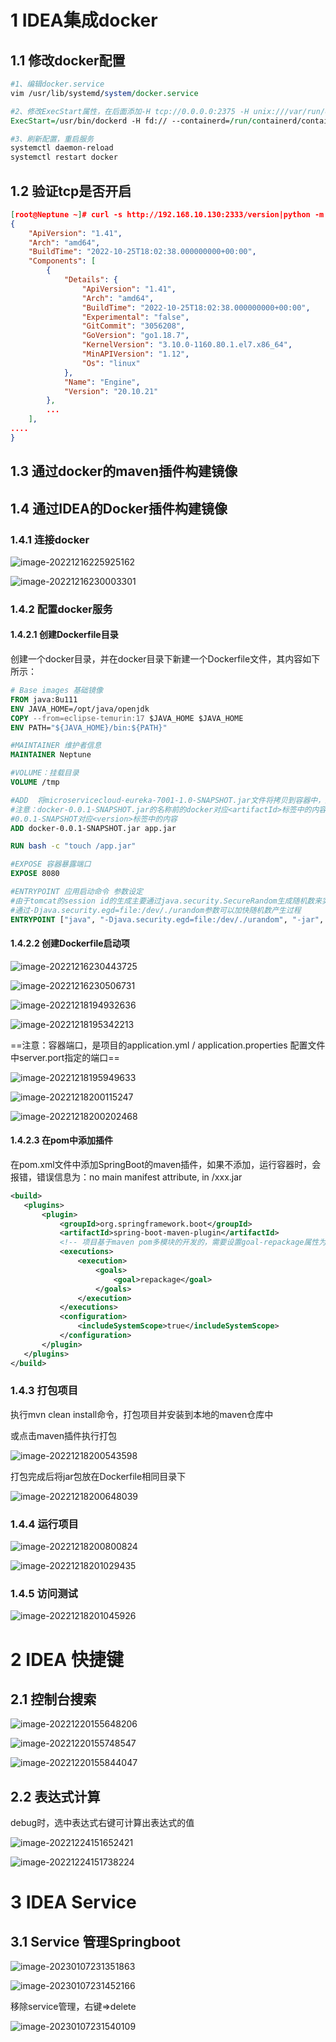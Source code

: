 # 1 IDEA集成docker

## 1.1 修改docker配置

```perl
#1、编辑docker.service
vim /usr/lib/systemd/system/docker.service

#2、修改ExecStart属性，在后面添加-H tcp://0.0.0.0:2375 -H unix:///var/run/docker.sock
ExecStart=/usr/bin/dockerd -H fd:// --containerd=/run/containerd/containerd.sock -H tcp://0.0.0.0:2375 -H unix:///var/run/docker.sock

#3、刷新配置，重启服务
systemctl daemon-reload
systemctl restart docker
```

## 1.2 **验证tcp是否开启**

```json
[root@Neptune ~]# curl -s http://192.168.10.130:2333/version|python -m json.tool
{
    "ApiVersion": "1.41",
    "Arch": "amd64",
    "BuildTime": "2022-10-25T18:02:38.000000000+00:00",
    "Components": [
        {
            "Details": {
                "ApiVersion": "1.41",
                "Arch": "amd64",
                "BuildTime": "2022-10-25T18:02:38.000000000+00:00",
                "Experimental": "false",
                "GitCommit": "3056208",
                "GoVersion": "go1.18.7",
                "KernelVersion": "3.10.0-1160.80.1.el7.x86_64",
                "MinAPIVersion": "1.12",
                "Os": "linux"
            },
            "Name": "Engine",
            "Version": "20.10.21"
        },
        ...
    ],
....
}
```

## 1.3 通过docker的maven插件构建镜像

## 1.4 通过IDEA的Docker插件构建镜像

### 1.4.1 连接docker

![image-20221216225925162](../images/image-20221216225925162.png)

![image-20221216230003301](../images/image-20221216230003301.png)

### 1.4.2 配置docker服务

#### 1.4.2.1 创建Dockerfile目录

创建一个docker目录，并在docker目录下新建一个Dockerfile文件，其内容如下所示：

```dockerfile
# Base images 基础镜像
FROM java:8u111
ENV JAVA_HOME=/opt/java/openjdk
COPY --from=eclipse-temurin:17 $JAVA_HOME $JAVA_HOME
ENV PATH="${JAVA_HOME}/bin:${PATH}"

#MAINTAINER 维护者信息
MAINTAINER Neptune

#VOLUME：挂载目录
VOLUME /tmp

#ADD  将microservicecloud-eureka-7001-1.0-SNAPSHOT.jar文件将拷贝到容器中，默认拷贝到根路径下
#注意：docker-0.0.1-SNAPSHOT.jar的名称前的docker对应<artifactId>标签中的内容，
#0.0.1-SNAPSHOT对应<version>标签中的内容
ADD docker-0.0.1-SNAPSHOT.jar app.jar

RUN bash -c "touch /app.jar"

#EXPOSE 容器暴露端口
EXPOSE 8080

#ENTRYPOINT 应用启动命令 参数设定
#由于tomcat的session id的生成主要通过java.security.SecureRandom生成随机数来实现，导致启动过程很慢
#通过-Djava.security.egd=file:/dev/./urandom参数可以加快随机数产生过程
ENTRYPOINT ["java", "-Djava.security.egd=file:/dev/./urandom", "-jar", "/app.jar"]
```

#### 1.4.2.2  **创建Dockerfile启动项**

![image-20221216230443725](../images/image-20221216230443725.png)

![image-20221216230506731](../images/image-20221216230506731.png)

![image-20221218194932636](../images/image-20221218194932636.png)

![image-20221218195342213](../images/image-20221218195342213.png)

==注意：容器端口，是项目的application.yml / application.properties 配置文件中server.port指定的端口==

![image-20221218195949633](../images/image-20221218195949633.png)

![image-20221218200115247](../images/image-20221218200115247.png)

![image-20221218200202468](../images/image-20221218200202468.png)

#### 1.4.2.3 在pom中添加插件

在pom.xml文件中添加SpringBoot的maven插件，如果不添加，运行容器时，会报错，错误信息为：no main manifest attribute, in /xxx.jar

```xml
<build>
   <plugins>
       <plugin>
           <groupId>org.springframework.boot</groupId>
           <artifactId>spring-boot-maven-plugin</artifactId>
           <!-- 项目基于maven pom多模块的开发的，需要设置goal-repackage属性为true，否则打包后文件依赖文件没有一起打包，然后镜像内没有可以运行的程序文件 -->
           <executions>
               <execution>
                   <goals>
                       <goal>repackage</goal>
                   </goals>
               </execution>
           </executions>
           <configuration>
               <includeSystemScope>true</includeSystemScope>
           </configuration>
       </plugin>
   </plugins>
</build>
```

### 1.4.3 打包项目

执行mvn clean install命令，打包项目并安装到本地的maven仓库中

或点击maven插件执行打包

![image-20221218200543598](../images/image-20221218200543598.png)

打包完成后将jar包放在Dockerfile相同目录下

![image-20221218200648039](../images/image-20221218200648039.png)

### 1.4.4  运行项目

![image-20221218200800824](../images/image-20221218200800824.png)

![image-20221218201029435](../images/image-20221218201029435.png)

### 1.4.5 访问测试

![image-20221218201045926](../images/image-20221218201045926.png)

# 2 IDEA 快捷键

## 2.1 控制台搜索

![image-20221220155648206](../images/image-20221220155648206.png)

![image-20221220155748547](../images/image-20221220155748547.png)

![image-20221220155844047](../images/image-20221220155844047.png)

## 2.2 表达式计算

debug时，选中表达式右键可计算出表达式的值

![image-20221224151652421](../images/image-20221224151652421.png)

![image-20221224151738224](../images/image-20221224151738224.png)

# 3 IDEA Service

## 3.1 Service 管理Springboot

![image-20230107231351863](../images/image-20230107231351863.png)

![image-20230107231452166](../images/image-20230107231452166.png)

移除service管理，右键=>delete

![image-20230107231540109](../images/image-20230107231540109.png)
